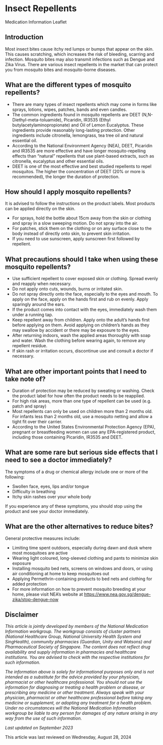# Insect Repellents

Medication Information Leaflet

Introduction
------------

Most insect bites cause itchy red lumps or bumps that appear on the skin. This causes scratching, which increases the risk of bleeding, scarring and infection. Mosquito bites may also transmit infections such as Dengue and Zika Virus. There are various insect repellents in the market that can protect you from mosquito bites and mosquito-borne diseases. 

What are the different types of mosquito repellents?
----------------------------------------------------

* There are many types of insect repellents which may come in forms like sprays, lotions, wipes, patches, bands and even candles.
* The common ingredients found in mosquito repellents are DEET (N,N-Diethyl-meta-toluamide), Picaridin, IR3535 (Ethyl butylacetylaminopropionate) and Oil of Lemon Eucalyptus. These ingredients provide reasonably long-lasting protection. Other ingredients include citronella, lemongrass, tea tree oil and natural essential oil.
* According to the National Environment Agency (NEA), DEET, Picaridin and IR3535 are more effective and have longer mosquito-repelling effects than “natural” repellents that use plant-based extracts, such as citronella, eucalyptus and other essential oils.
* DEET is one of the most effective and best studied repellents to repel mosquitos. The higher the concentration of DEET (20% or more is recommended), the longer the duration of protection.

How should I apply mosquito repellents?
---------------------------------------

It is advised to follow the instructions on the product labels. Most products can be applied directly on the skin.

* For sprays, hold the bottle about 15cm away from the skin or clothing and spray in a slow sweeping motion. Do not spray into the air.
* For patches, stick them on the clothing or on any surface close to the body instead of directly onto skin, to prevent skin irritation.
* If you need to use sunscreen, apply sunscreen first followed by repellent.

What precautions should I take when using these mosquito repellents?
--------------------------------------------------------------------

* Use sufficient repellent to cover exposed skin or clothing. Spread evenly and reapply when necessary.
* Do not apply onto cuts, wounds, burns or irritated skin.
* Do not spray directly onto the face, especially to the eyes and mouth. To apply on the face, apply on the hands first and rub on evenly. Apply sparingly around the ears.
* If the product comes into contact with the eyes, immediately wash them under a running tap.
* Keep repellent away from children. Apply onto the adult’s hands first before applying on them. Avoid applying on children’s hands as they may swallow by accident or there may be exposure to the eyes.
* After returning indoors, wash the applied areas thoroughly with soap and water. Wash the clothing before wearing again, to remove any repellent residue.
* If skin rash or irritation occurs, discontinue use and consult a doctor if necessary.

What are other important points that I need to take note of?
------------------------------------------------------------

* Duration of protection may be reduced by sweating or washing. Check the product label for how often the product needs to be reapplied.
* For high risk areas, more than one type of repellent can be used (e.g. patch and spray)
* Most repellents can only be used on children more than 2 months old. For infants less than 2 months old, use a mosquito netting and allow a tight fit over their carrier.
* According to the United States Environmental Protection Agency (EPA), pregnant or breastfeeding women can use any EPA-registered product, including those containing Picaridin, IR3535 and DEET.

What are some rare but serious side effects that I need to see a doctor immediately?
------------------------------------------------------------------------------------

The symptoms of a drug or chemical allergy include one or more of the following: 

* Swollen face, eyes, lips and/or tongue
* Difficulty in breathing
* Itchy skin rashes over your whole body

If you experience any of these symptoms, you should stop using the product and see your doctor immediately.

What are the other alternatives to reduce bites?
------------------------------------------------

General protective measures include:

* Limiting time spent outdoors, especially during dawn and dusk where most mosquitoes are active
* Wearing light coloured, long-sleeved clothing and pants to minimize skin exposure
* Installing mosquito bed nets, screens on windows and doors, or using air conditioning at home to keep mosquitoes out
* Applying Permethrin-containing products to bed nets and clothing for added protection
* For more information on how to prevent mosquito breeding at your home, please visit NEA’s website at <https://www.nea.gov.sg/dengue-zika/stop-dengue-now>

Disclaimer
----------

*This article is jointly developed by members of the National Medication Information workgroup. The workgroup consists of cluster partners (National Healthcare Group, National University Health System and SingHealth), community pharmacies (Guardian, Unity and Watsons) and Pharmaceutical Society of Singapore. The content does not reflect drug availability and supply information in pharmacies and healthcare institutions. You are advised to check with the respective institutions for such information.*

*The information above is solely for informational purposes only and is not intended as a substitute for the advice provided by your physician, pharmacist or other healthcare professional. You should not use the information for diagnosing or treating a health problem or disease, or prescribing any medicine or other treatment. Always speak with your physician, pharmacist or other healthcare professional before taking any medicine or supplement, or adopting any treatment for a health problem. Under no circumstances will the National Medication Information workgroup be liable to any person for damages of any nature arising in any way from the use of such information.*

*Last updated on September 2023*

This article was last reviewed on
Wednesday, August 28, 2024